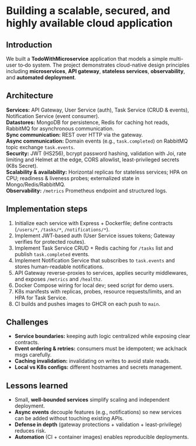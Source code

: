 # Building a scalable, secured, and highly available cloud application

## Introduction
We built a **TodoWithMicroservice** application that models a simple multi-user to‑do system. The project demonstrates cloud-native design principles including **microservices**, **API gateway**, **stateless services**, **observability**, and **automated deployment**.

## Architecture
**Services:** API Gateway, User Service (auth), Task Service (CRUD & events), Notification Service (event consumer).  
**Datastores:** MongoDB for persistence, Redis for caching hot reads, RabbitMQ for asynchronous communication.  
**Sync communication:** REST over HTTP via the gateway.  
**Async communication:** Domain events (e.g., `task.completed`) on RabbitMQ topic exchange `task.events`.  
**Security:** JWT (HS256), bcrypt password hashing, validation with Joi, rate limiting and Helmet at the edge, CORS allowlist, least-privileged secrets (K8s Secret).  
**Scalability & availability:** Horizontal replicas for stateless services; HPA on CPU; readiness & liveness probes; externalized state in Mongo/Redis/RabbitMQ.  
**Observability:** `/metrics` Prometheus endpoint and structured logs.

## Implementation steps
1. Initialize each service with Express + Dockerfile; define contracts (`/users/*`, `/tasks/*`, `/notifications/*`).  
2. Implement JWT-based auth (User Service issues tokens; Gateway verifies for protected routes).  
3. Implement Task Service CRUD + Redis caching for `/tasks` list and publish `task.completed` events.  
4. Implement Notification Service that subscribes to `task.events` and stores human-readable notifications.  
5. API Gateway reverse-proxies to services, applies security middlewares, and exposes `/metrics` and `/healthz`.  
6. Docker Compose wiring for local dev; seed script for demo users.  
7. K8s manifests with replicas, probes, resource requests/limits, and an HPA for Task Service.  
8. CI builds and pushes images to GHCR on each push to `main`.

## Challenges
- **Service boundaries:** keeping auth logic centralized while exposing clear contracts.  
- **Event ordering & retries:** consumers must be idempotent; we ack/nack msgs carefully.  
- **Caching invalidation:** invalidating on writes to avoid stale reads.  
- **Local vs K8s configs:** different hostnames and secrets management.

## Lessons learned
- Small, **well-bounded services** simplify scaling and independent deployment.  
- **Async events** decouple features (e.g., notifications) so new services can be added without touching existing APIs.  
- **Defense in depth** (gateway protections + validation + least-privilege) reduces risk.  
- **Automation** (CI + container images) enables reproducible deployments.

